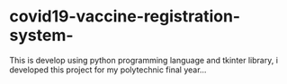 # covid19-vaccine-registration-system-
This is develop using python programming language and tkinter library, i developed this project for my polytechnic final year...

